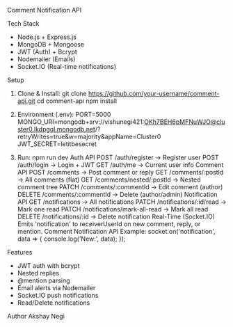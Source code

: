 Comment Notification API

Tech Stack
- Node.js + Express.js
- MongoDB + Mongoose
- JWT (Auth) + Bcrypt
- Nodemailer (Emails)
- Socket.IO (Real-time notifications)

Setup
1. Clone & Install:
 git clone https://github.com/your-username/comment-api.git
 cd comment-api
 npm install

2. Environment (.env):
 PORT=5000
MONGO_URI=mongodb+srv://vishunegi421:OKh7BEH6pMFNuWJO@cluster0.lkdpgql.mongodb.net/?retryWrites=true&w=majority&appName=Cluster0
JWT_SECRET=letitbesecret

3. Run:
 npm run dev
Auth API
POST /auth/register -> Register user
POST /auth/login -> Login + JWT
GET /auth/me -> Current user info
Comment API
POST /comments -> Post comment or reply
GET /comments/:postId -> All comments (flat)
GET /comments/nested/:postId -> Nested comment tree
PATCH /comments/:commentId -> Edit comment (author)
DELETE /comments/:commentId -> Delete (author/admin)
Notification API
GET /notifications -> All notifications
PATCH /notifications/:id/read -> Mark one read
PATCH /notifications/mark-all-read -> Mark all read
DELETE /notifications/:id -> Delete notification
Real-Time (Socket.IO)
Emits 'notification' to receiverUserId on new comment, reply, or mention.
Comment Notification API
Example:
socket.on('notification', data => {
 console.log('New:', data);
});

Features
- JWT auth with bcrypt
- Nested replies
- @mention parsing
- Email alerts via Nodemailer
- Socket.IO push notifications
- Read/Delete notifications

Author
Akshay Negi